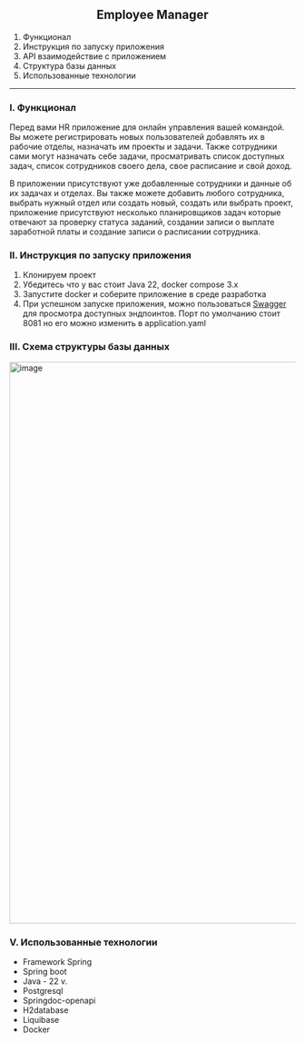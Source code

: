 <h2 align="center">Employee Manager</h2>

1. Функционал <br/>
2. Инструкция по запуску приложения<br/>
3. API взаимодействие с приложением<br/>
4. Структура базы данных
5. Использованные технологии
 
____
### I. Функционал
Перед вами HR приложение для онлайн управления вашей командой. Вы можете регистрировать новых пользователей добавлять их в рабочие отделы, назначать им проекты и задачи. 
Также сотрудники сами могут назначать себе задачи, просматривать список доступных задач, список сотрудников своего дела, свое расписание и свой доход. 

В приложении присутствуют уже добавленные сотрудники и данные об их задачах и отделах. Вы также можете добавить любого сотрудника, выбрать нужный отдел или создать новый,
создать или выбрать проект, приложение присутствуют несколько планировщиков задач которые отвечают за проверку статуса заданий, создании записи о выплате заработной платы и
создание записи о расписании сотрудника. 

###  II. Инструкция по запуску приложения
1. Клонируем проект 
2. Убедитесь что у вас стоит Java 22, docker compose 3.x
3. Запустите docker и соберите приложение в среде разработка 
4. При успешном запуске приложения, можно пользоваться [Swagger](http://localhost:8081/swagger-ui/index.html#) для просмотра доступных эндпоинтов.
Порт по умолчанию стоит 8081 но его можно изменить в application.yaml

### III. Схема структуры базы данных
<img width="989" alt="image" src="https://github.com/user-attachments/assets/0a2717af-726e-4199-a03a-70b98ccff422">

### V. Использованные технологии 

* Framework Spring 
* Spring boot 
* Java - 22 v.
* Postgresql
* Springdoc-openapi
* H2database
* Liquibase 
* Docker 
